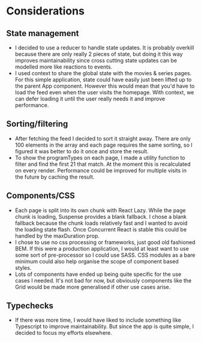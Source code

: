 # Considerations

## State management
- I decided to use a reducer to handle state updates. It is probably overkill because there are only really 2 pieces of state, but doing it this way improves maintainability since cross cutting state updates can be modelled more like reactions to events.
- I used context to share the global state with the movies & series pages. For this simple application, state could have easily just been lifted up to the parent App component. However this would mean that you'd have to load the feed even when the user visits the homepage. With context, we can defer loading it until the user really needs it and improve performance.

## Sorting/filtering
- After fetching the feed I decided to sort it straight away. There are only 100 elements in the array and each page requires the same sorting, so I figured it was better to do it once and store the result.
- To show the programTypes on each page, I made a utility function to filter and find the first 21 that match. At the moment this is recalculated on every render. Performance could be improved for multiple visits in the future by caching the result.

## Components/CSS
- Each page is split into its own chunk with React Lazy. While the page chunk is loading, Suspense provides a blank fallback. I chose a blank fallback because the chunk loads relatively fast and I wanted to avoid the loading state flash. Once Concurrent React is stable this could be handled by the maxDuration prop.
- I chose to use no css processing or frameworks, just good old fashioned BEM. If this were a production application, I would at least want to use some sort of pre-processor so I could use SASS. CSS modules as a bare minimum could also help organise the scope of component based styles.
- Lots of components have ended up being quite specific for the use cases I needed. It's not bad for now, but obviously components like the Grid would be made more generalised if other use cases arise.

## Typechecks
- If there was more time, I would have liked to include something like Typescript to improve maintainability. But since the app is quite simple, I decided to focus my efforts elsewhere.
